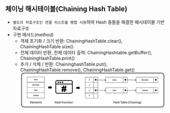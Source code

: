 ## 체이닝 해시테이블(Chaining Hash Table)
- `별도의 자료구조인 연결 리스트를 병합 사용`하여 Hash 충돌을 해결한 해시테이블 기반 자료구조
- 구현 메서드(method)
    - 객체 초기화 / 크기 반환: ChainingHashTable.clear(), ChainingHashTable.size()
    - 전체 데이터 반환, 전체 데이터 출력: ChainingHashtable.getBuffer(), ChainingHashTable.print()
    - 추가 / 삭제 / 반환: ChaininghashTable.put(), ChainingHashTable.remove(), ChainingHashTable.get()
    ![img](../../images/ChainingHashTable.PNG)